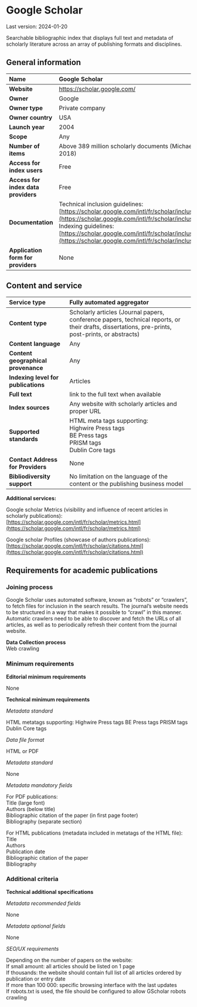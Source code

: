 # **Google Scholar**

Last version: 2024-01-20

Searchable bibliographic index that displays full text and metadata of scholarly literature across an array of publishing formats and disciplines.

## General information

| Name | Google Scholar |
| :---- | :---- |
| **Website** | https://scholar.google.com/ |
| **Owner** | Google |
| **Owner type** | Private company |
| **Owner country** | USA |
| **Launch year** | 2004 |
| **Scope** | Any |
| **Number of items** | Above 389 million scholarly documents (Michael Gusenbauer, 2018) |
| **Access for index users** | Free |
| **Access for index data providers** | Free |
| **Documentation** | Technical inclusion guidelines:  [https://scholar.google.com/intl/fr/scholar/inclusion.html](https://scholar.google.com/intl/fr/scholar/inclusion.html)  <br />Indexing guidelines:  [https://scholar.google.com/intl/fr/scholar/inclusion.html\#indexing](https://scholar.google.com/intl/fr/scholar/inclusion.html\#indexing)  |
| **Application form for providers** | None |

## Content and service

| Service type | Fully automated aggregator |
| :---- | :---- |
| **Content type** | Scholarly articles (Journal papers, conference papers, technical reports, or their drafts, dissertations, pre-prints, post-prints, or abstracts) |
| **Content language** | Any |
| **Content geographical provenance** | Any |
| **Indexing level for publications** | Articles |
| **Full text** | link to the full text when available |
| **Index sources** | Any website with scholarly articles and proper URL |
| **Supported standards** | HTML meta tags supporting: <br /> Highwire Press tags <br /> BE Press tags <br /> PRISM tags <br /> Dublin Core tags |
| **Contact Address for Providers** | None |
| **Bibliodiversity support** | No limitation on the language of the content or the publishing business model |

**Additional services:**

Google scholar Metrics (visibility and influence of recent articles in scholarly publications): [https://scholar.google.com/intl/fr/scholar/metrics.html](https://scholar.google.com/intl/fr/scholar/metrics.html) 

Google scholar Profiles (showcase of authors publications): [https://scholar.google.com/intl/fr/scholar/citations.html](https://scholar.google.com/intl/fr/scholar/citations.html) 

## Requirements for academic publications

### Joining process

Google Scholar uses automated software, known as “robots” or “crawlers”, to fetch files for inclusion in the search results. The journal’s website needs to be structured in a way that makes it possible to “crawl” in this manner. Automatic crawlers need to be able to discover and fetch the URLs of all articles, as well as to periodically refresh their content from the journal website.

**Data Collection process**  
Web crawling

### Minimum requirements

**Editorial minimum requirements**

None

**Technical minimum requirements**

*Metadata standard*

HTML metatags supporting:
Highwire Press tags
BE Press tags
PRISM tags
Dublin Core tags

*Data file format* 

HTML or PDF

*Metadata standard*

None

*Metadata mandatory fields*

For PDF publications:  
Title (large font)  
Authors (below title)  
Bibliographic citation of the paper (in first page footer)  
Bibliography (separate section)

For HTML publications (metadata included in metatags of the HTML file):  
Title  
Authors  
Publication date  
Bibliographic citation of the paper  
Bibliography

### Additional criteria

**Technical additional specifications**

*Metadata recommended fields*

None

*Metadata optional fields*

None

*SEO/UX requirements*

Depending on the number of papers on the website:<br />
If small amount: all articles should be listed on 1 page<br />
If thousands: the website should contain full list of all articles ordered by publication or entry date<br />
If more than 100 000: specific browsing interface with the last updates<br />
If robots.txt is used, the file should be configured to allow GScholar robots crawling
